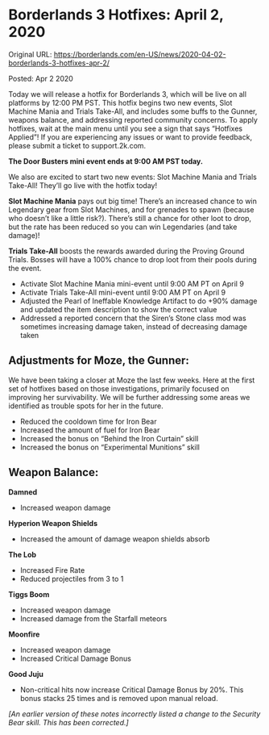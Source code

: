 Borderlands 3 Hotfixes: April 2, 2020
=====================================

Original URL: https://borderlands.com/en-US/news/2020-04-02-borderlands-3-hotfixes-apr-2/

 Posted: Apr 2 2020

Today we will release a hotfix for Borderlands 3, which will be live on all platforms by 12:00 PM PST. This hotfix begins two new events, Slot Machine Mania and Trials Take-All, and includes some buffs to the Gunner, weapons balance, and addressing reported community concerns. To apply hotfixes, wait at the main menu until you see a sign that says “Hotfixes Applied”! If you are experiencing any issues or want to provide feedback, please submit a ticket to support.2k.com.

**The Door Busters mini event ends at 9:00 AM PST today.**

We also are excited to start two new events: Slot Machine Mania and Trials Take-All! They’ll go live with the hotfix today!

**Slot Machine Mania** pays out big time! There’s an increased chance to win Legendary gear from Slot Machines, and for grenades to spawn (because who doesn’t like a little risk?). There’s still a chance for other loot to drop, but the rate has been reduced so you can win Legendaries (and take damage)!

**Trials Take-All** boosts the rewards awarded during the Proving Ground Trials. Bosses will have a 100% chance to drop loot from their pools during the event.

- Activate Slot Machine Mania mini-event until 9:00 AM PT on April 9
- Activate Trials Take-All mini-event until 9:00 AM PT on April 9
- Adjusted the Pearl of Ineffable Knowledge Artifact to do +90% damage and updated the item description to show the correct value
- Addressed a reported concern that the Siren’s Stone class mod was sometimes increasing damage taken, instead of decreasing damage taken

Adjustments for Moze, the Gunner:
---------------------------------

We have been taking a closer at Moze the last few weeks. Here at the first set of hotfixes based on those investigations, primarily focused on improving her survivability. We will be further addressing some areas we identified as trouble spots for her in the future.

- Reduced the cooldown time for Iron Bear
- Increased the amount of fuel for Iron Bear
- Increased the bonus on “Behind the Iron Curtain” skill
- Increased the bonus on “Experimental Munitions” skill

Weapon Balance:
---------------

**Damned**

- Increased weapon damage

**Hyperion Weapon Shields**

- Increased the amount of damage weapon shields absorb

**The Lob**

- Increased Fire Rate
- Reduced projectiles from 3 to 1

**Tiggs Boom**

- Increased weapon damage
- Increased damage from the Starfall meteors

**Moonfire**

- Increased weapon damage
- Increased Critical Damage Bonus

**Good Juju**

- Non-critical hits now increase Critical Damage Bonus by 20%. This bonus stacks 25 times and is removed upon manual reload.

*[An earlier version of these notes incorrectly listed a change to the Security Bear skill. This has been corrected.]*

